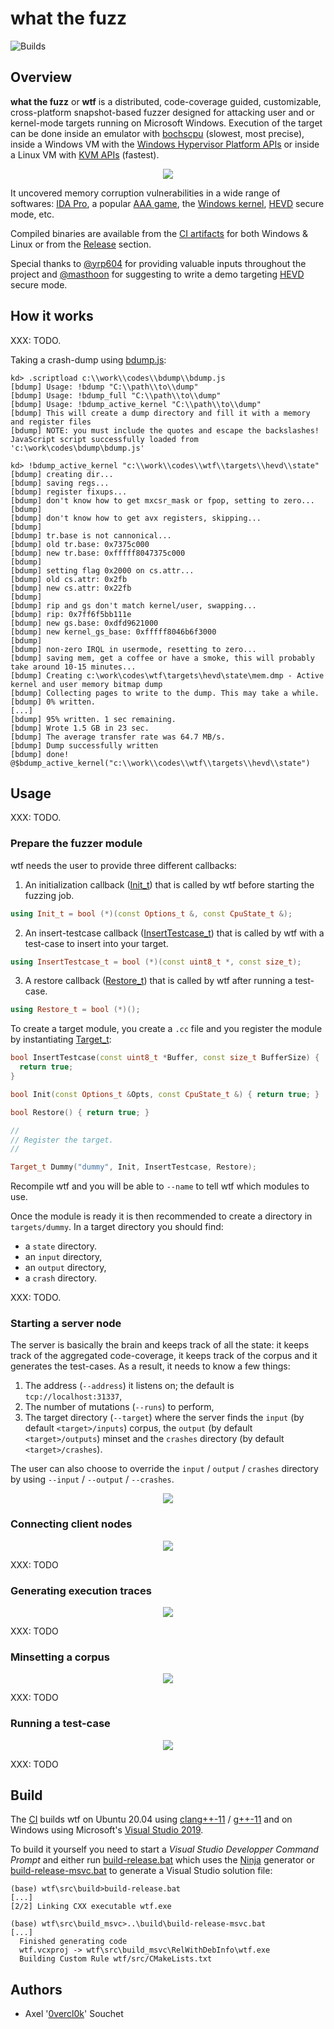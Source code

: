 # what the fuzz

![Builds](https://github.com/0vercl0k/wtf/workflows/Builds/badge.svg)

## Overview

**what the fuzz** or **wtf** is a distributed, code-coverage guided, customizable, cross-platform snapshot-based fuzzer designed for attacking user and or kernel-mode targets running on Microsoft Windows. Execution of the target can be done inside an emulator with [bochscpu](https://github.com/yrp604/bochscpu) (slowest, most precise), inside a Windows VM with the [Windows Hypervisor Platform APIs](https://docs.microsoft.com/en-us/virtualization/api/hypervisor-platform/hypervisor-platform) or inside a Linux VM with [KVM APIs](https://www.kernel.org/doc/html/latest/virt/kvm/api.html) (fastest).

<p align='center'>
<img src='pics/wtf.gif'>
</p>

It uncovered memory corruption vulnerabilities in a wide range of softwares: [IDA Pro](https://hex-rays.com/IDA-pro/), a popular [AAA game](https://en.wikipedia.org/wiki/AAA_%28video_game_industry%29), the [Windows kernel](https://microsoft.fandom.com/wiki/Architecture_of_Windows_NT), [HEVD](https://github.com/hacksysteam/HackSysExtremeVulnerableDriver/issues/42) secure mode, etc.

Compiled binaries are available from the [CI artifacts](https://github.com/0vercl0k/wtf/actions/workflows/wtf.yml) for both Windows & Linux or from the [Release](https://github.com/0vercl0k/wtf/releases) section.

Special thanks to [@yrp604](https://github.com/yrp604) for providing valuable inputs throughout the project and [@masthoon](https://github.com/masthoon) for suggesting to write a demo targeting [HEVD](https://github.com/hacksysteam/HackSysExtremeVulnerableDriver) secure mode.

## How it works

XXX: TODO.

Taking a crash-dump using [bdump.js](https://github.com/yrp604/bdump):

```
kd> .scriptload c:\\work\\codes\\bdump\\bdump.js
[bdump] Usage: !bdump "C:\\path\\to\\dump"
[bdump] Usage: !bdump_full "C:\\path\\to\\dump"
[bdump] Usage: !bdump_active_kernel "C:\\path\\to\\dump"
[bdump] This will create a dump directory and fill it with a memory and register files
[bdump] NOTE: you must include the quotes and escape the backslashes!
JavaScript script successfully loaded from 'c:\work\codes\bdump\bdump.js'

kd> !bdump_active_kernel "c:\\work\\codes\\wtf\\targets\\hevd\\state"
[bdump] creating dir...
[bdump] saving regs...
[bdump] register fixups...
[bdump] don't know how to get mxcsr_mask or fpop, setting to zero...
[bdump]
[bdump] don't know how to get avx registers, skipping...
[bdump]
[bdump] tr.base is not cannonical...
[bdump] old tr.base: 0x7375c000
[bdump] new tr.base: 0xfffff8047375c000
[bdump]
[bdump] setting flag 0x2000 on cs.attr...
[bdump] old cs.attr: 0x2fb
[bdump] new cs.attr: 0x22fb
[bdump]
[bdump] rip and gs don't match kernel/user, swapping...
[bdump] rip: 0x7ff6f5bb111e
[bdump] new gs.base: 0xdfd9621000
[bdump] new kernel_gs_base: 0xfffff8046b6f3000
[bdump]
[bdump] non-zero IRQL in usermode, resetting to zero...
[bdump] saving mem, get a coffee or have a smoke, this will probably take around 10-15 minutes...
[bdump] Creating c:\work\codes\wtf\targets\hevd\state\mem.dmp - Active kernel and user memory bitmap dump
[bdump] Collecting pages to write to the dump. This may take a while.
[bdump] 0% written.
[...]
[bdump] 95% written. 1 sec remaining.
[bdump] Wrote 1.5 GB in 23 sec.
[bdump] The average transfer rate was 64.7 MB/s.
[bdump] Dump successfully written
[bdump] done!
@$bdump_active_kernel("c:\\work\\codes\\wtf\\targets\\hevd\\state")
```

## Usage

XXX: TODO.

### Prepare the fuzzer module

wtf needs the user to provide three different callbacks:

1. An initialization callback ([Init_t](https://github.com/0vercl0k/wtf/blob/main/src/wtf/targets.h#L13)) that is called by wtf before starting the fuzzing job.
```c++
using Init_t = bool (*)(const Options_t &, const CpuState_t &);
```
2. An insert-testcase callback ([InsertTestcase_t](https://github.com/0vercl0k/wtf/blob/main/src/wtf/targets.h#L14)) that is called by wtf with a test-case to insert into your target.
```c++
using InsertTestcase_t = bool (*)(const uint8_t *, const size_t);
```
3. A restore callback ([Restore_t](https://github.com/0vercl0k/wtf/blob/main/src/wtf/targets.h#L15)) that is called by wtf after running a test-case.
```c++
using Restore_t = bool (*)();
```

To create a target module, you create a `.cc` file and you register the module by instantiating [Target_t](https://github.com/0vercl0k/wtf/blob/main/src/wtf/targets.h#L12):

```c++
bool InsertTestcase(const uint8_t *Buffer, const size_t BufferSize) {
  return true;
}

bool Init(const Options_t &Opts, const CpuState_t &) { return true; }

bool Restore() { return true; }

//
// Register the target.
//

Target_t Dummy("dummy", Init, InsertTestcase, Restore);
```

Recompile wtf and you will be able to `--name` to tell wtf which modules to use.

Once the module is ready it is then recommended to create a directory in `targets/dummy`. In a target directory you should find:

- a `state` directory. 
- an `input` directory,
- an `output` directory,
- a `crash` directory.

XXX: TODO.

### Starting a server node

The server is basically the brain and keeps track of all the state: it keeps track of the aggregated code-coverage, it keeps track of the corpus and it generates the test-cases. As a result, it needs to know a few things:

1. The address (`--address`) it listens on; the default is `tcp://localhost:31337`,
2. The number of mutations (`--runs`) to perform,
3. The target directory (`--target`) where the server finds the `input` (by default `<target>/inputs`) corpus, the `output` (by default `<target>/outputs`) minset and the `crashes` directory (by default `<target>/crashes`).

The user can also choose to override the `input` / `output` / `crashes` directory by using `--input` / `--output` / `--crashes`.

<p align='center'>
<img src='pics/server.png'>
</p>

### Connecting client nodes

<p align='center'>
<img src='pics/clients.gif'>
</p>

XXX: TODO

### Generating execution traces

<p align='center'>
<img src='pics/trace.gif'>
</p>

XXX: TODO

### Minsetting a corpus

<p align='center'>
<img src='pics/minset.gif'>
</p>

XXX: TODO

### Running a test-case

<p align='center'>
<img src='pics/run.gif'>
</p>

XXX: TODO

## Build

The [CI](https://github.com/0vercl0k/wtf/blob/main/.github/workflows/wtf.yml) builds wtf on Ubuntu 20.04 using [clang++-11](https://clang.llvm.org/) / [g++-11](https://gcc.gnu.org/gcc-11/) and on Windows using Microsoft's [Visual Studio 2019](https://visualstudio.microsoft.com/vs/community/).

To build it yourself you need to start a *Visual Studio Developper Command Prompt* and either run [build-release.bat](https://github.com/0vercl0k/wtf/blob/main/src/build/build-release.bat) which uses the [Ninja](https://ninja-build.org/) generator or [build-release-msvc.bat](https://github.com/0vercl0k/wtf/blob/main/src/build/build-release-msvc.bat) to generate a Visual Studio solution file:

```
(base) wtf\src\build>build-release.bat
[...]
[2/2] Linking CXX executable wtf.exe

(base) wtf\src\build_msvc>..\build\build-release-msvc.bat
[...]
  Finished generating code
  wtf.vcxproj -> wtf\src\build_msvc\RelWithDebInfo\wtf.exe
  Building Custom Rule wtf/src/CMakeLists.txt
```

## Authors

* Axel '[0vercl0k](https://twitter.com/0vercl0k)' Souchet
